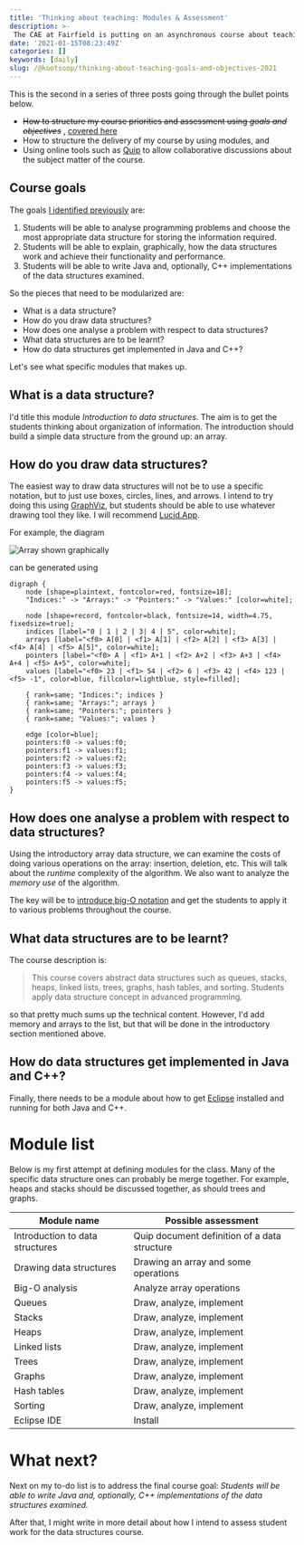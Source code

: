 ```yaml
---
title: 'Thinking about teaching: Modules & Assessment'
description: >-
 The CAE at Fairfield is putting on an asynchronous course about teaching. This is the second (of three) pieces about how to organize the course.
date: '2021-01-15T08:23:49Z'
categories: []
keywords: [daily]
slug: /@kootsoop/thinking-about-teaching-goals-and-objectives-2021
---
```


<meta property="og:image" content="https://kootsoop.github.io/images/ComeOnDown-AppIcon.png" />

This is the second in a series of three posts going through the bullet points below.

 * ~~How to structure my course priorities and assessment using *goals and objectives*~~ , [covered here](https://kootsoop.github.io/@kootsoop-thinking-about-teaching-goals-and-objectives-2021/)
 * How to structure the delivery of my course by using modules, and
 * Using online tools such as [Quip](https://quip.com/) to allow collaborative discussions about the subject matter of the course.

## Course goals

The goals [I identified previously](https://kootsoop.github.io/@kootsoop-thinking-about-teaching-goals-and-objectives-2021/) are:

 1. Students will be able to analyse programming problems and choose the most appropriate data structure for storing the information required.
 1. Students will be able to explain, graphically, how the data structures work and achieve their functionality and performance.
 1. Students will be able to write Java and, optionally, C++ implementations of the data structures examined.

So the pieces that need to be modularized are:

 * What is a data structure?
 * How do you draw data structures?
 * How does one analyse a problem with respect to data structures?
 * What data structures are to be learnt?
 * How do data structures get implemented in Java and C++?

Let's see what specific modules that makes up.

## What is a data structure?

I'd title this module *Introduction to data structures*. The aim is to get the students thinking about organization of information.  The introduction should build a simple data structure from the ground up: an array.

## How do you draw data structures?

The easiest way to draw data structures will not be to use a specific notation, but to just use boxes, circles, lines, and arrows. I intend to try doing this using [GraphViz](https://graphviz.org/), but students should be able to use whatever drawing tool they like.  I will recommend [Lucid.App](https://lucid.app/documents#/dashboard).

For example, the diagram

<img src="https://kootsoop.github.io/images/array.png" alt="Array shown graphically" >

can be generated using

	digraph {
		node [shape=plaintext, fontcolor=red, fontsize=18];
		"Indices:" -> "Arrays:" -> "Pointers:" -> "Values:" [color=white];

		node [shape=record, fontcolor=black, fontsize=14, width=4.75, fixedsize=true];
		indices [label="0 | 1 | 2 | 3| 4 | 5", color=white];
		arrays [label="<f0> A[0] | <f1> A[1] | <f2> A[2] | <f3> A[3] | <f4> A[4] | <f5> A[5]", color=white];
		pointers [label="<f0> A | <f1> A+1 | <f2> A+2 | <f3> A+3 | <f4> A+4 | <f5> A+5", color=white];
		values [label="<f0> 23 | <f1> 54 | <f2> 6 | <f3> 42 | <f4> 123 | <f5> -1", color=blue, fillcolor=lightblue, style=filled];

		{ rank=same; "Indices:"; indices }
		{ rank=same; "Arrays:"; arrays }
		{ rank=same; "Pointers:"; pointers }
		{ rank=same; "Values:"; values }

		edge [color=blue];
		pointers:f0 -> values:f0;
		pointers:f1 -> values:f1;
		pointers:f2 -> values:f2;
		pointers:f3 -> values:f3;
		pointers:f4 -> values:f4;
		pointers:f5 -> values:f5;
	}

## How does one analyse a problem with respect to data structures?

Using the introductory array data structure, we can examine the costs of doing various operations on the array: insertion, deletion, etc.  This will talk about the *runtime* complexity of the algorithm.  We also want to analyze the *memory use* of the algorithm.

The key will be to [introduce big-O notation](https://rob-bell.net/2009/06/a-beginners-guide-to-big-o-notation/) and get the students to apply it to various problems throughout the course.

## What data structures are to be learnt?

The course description is:

 > This course covers abstract data structures such as queues, stacks, heaps, linked lists, trees, graphs, hash tables, and sorting. Students apply data structure concept in advanced programming.

so that pretty much sums up the technical content. However, I'd add memory and arrays to the list, but that will be done in the introductory section mentioned above.

## How do data structures get implemented in Java and C++?

Finally, there needs to be a module about how to get [Eclipse](https://www.eclipse.org/downloads/) installed and running for both Java and C++.

# Module list

Below is my first attempt at defining modules for the class.  Many of the specific data structure ones can probably be merge together. For example, heaps and stacks should be discussed together, as should trees and graphs.

| Module name | Possible assessment |
| ------------| ---------- | 
| Introduction to data structures | Quip document definition of a data structure | 
| Drawing data structures | Drawing an array and some operations | 
| Big-O analysis | Analyze array operations |
| Queues| Draw, analyze, implement |
| Stacks| Draw, analyze, implement |
| Heaps| Draw, analyze, implement |
| Linked lists| Draw, analyze, implement |
| Trees| Draw, analyze, implement |
| Graphs| Draw, analyze, implement |
| Hash tables| Draw, analyze, implement |
| Sorting| Draw, analyze, implement |
| Eclipse IDE | Install| 

# What next?

Next on my to-do list is to address the final course goal: *Students will be able to write Java and, optionally, C++ implementations of the data structures examined.*

After that, I might write in more detail about how I intend to assess student work for the data structures course.

 